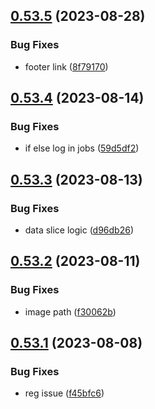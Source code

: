 ## [0.53.5](https://github.com/thecyberworld/thecyberhub.org/compare/v0.53.4...v0.53.5) (2023-08-28)


### Bug Fixes

* footer link ([8f79170](https://github.com/thecyberworld/thecyberhub.org/commit/8f7917064722b6a336559559454146a6757fe361))



## [0.53.4](https://github.com/thecyberworld/thecyberhub.org/compare/v0.53.3...v0.53.4) (2023-08-14)


### Bug Fixes

* if else log in jobs ([59d5df2](https://github.com/thecyberworld/thecyberhub.org/commit/59d5df2ae1890df595005b6cf28f7187e54dcf11))



## [0.53.3](https://github.com/thecyberworld/thecyberhub.org/compare/v0.53.2...v0.53.3) (2023-08-13)


### Bug Fixes

* data slice logic ([d96db26](https://github.com/thecyberworld/thecyberhub.org/commit/d96db2634b91262cf5481fc97d0eb240f3f54130))



## [0.53.2](https://github.com/thecyberworld/thecyberhub.org/compare/v0.53.1...v0.53.2) (2023-08-11)


### Bug Fixes

* image path ([f30062b](https://github.com/thecyberworld/thecyberhub.org/commit/f30062b16f272f4b720a9ce1c496f651fe179bfb))



## [0.53.1](https://github.com/thecyberworld/thecyberhub.org/compare/v0.53.0...v0.53.1) (2023-08-08)


### Bug Fixes

* reg issue ([f45bfc6](https://github.com/thecyberworld/thecyberhub.org/commit/f45bfc6d5ce0a7f079e19bf7b8e3ba36d45270bb))



